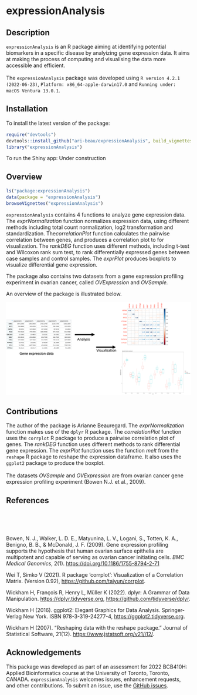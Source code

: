 
# expressionAnalysis

## Description

`expressionAnalysis` is an R package aiming at identifying potential
biomarkers in a specific disease by analyizing gene expression data. It
aims at making the process of computing and visualising the data more
accessible and efficient. <br> <br> The `expressionAnalysis` package was
developed using `R version 4.2.1 (2022-06-23)`,
`Platform: x86_64-apple-darwin17.0` and
`Running under: macOS Ventura 13.0.1`.

## Installation

To install the latest version of the package:

``` r
require("devtools")
devtools::install_github("ari-beau/expressionAnalysis", build_vignettes = TRUE)
library("expressionAnalysis")
```

To run the Shiny app: Under construction

## Overview

``` r
ls("package:expressionAnalysis")
data(package = "expressionAnalysis") 
browseVignettes("expressionAnalysis")
```

`expressionAnalysis` contains 4 functions to analyze gene expression
data. The *exprNormalization* function normalizes expression data, using
different methods including total count normalization, log2
transformation and standardization. The*correlationPlot* function
calculates the pairwise correlation between genes, and produces a
correlation plot to for visualization. The *rankDEG* function uses
different methods, including t-test and Wilcoxon rank sum test, to rank
differentially expressed genes between case samples and control samples.
The *exprPlot* produces boxplots to visualize differential gene
expression.

The package also contains two datasets from a gene expression profiling
experiment in ovarian cancer, called *OVExpression* and *OVSample.*

An overview of the package is illustrated below.

![](./inst/extdata/image1.png)

## Contributions

The author of the package is Arianne Beauregard. The *exprNormalization*
function makes use of the `dplyr` R package. The *correlationPlot*
function uses the `corrplot` R package to produce a pairwise correlation
plot of genes. The *rankDEG* function uses different methods to rank
differential gene expression. The *exprPlot* function uses the function
*melt* from the `reshape` R package to reshape the expression dataframe.
It also uses the `ggplot2` package to produce the boxplot. <br> <br> The
datasets *OVSample* and *OVExpression* are from ovarian cancer gene
expression profiling experiment (Bowen N.J. et al., 2009).

## References

<br> <br> <br>

Bowen, N. J., Walker, L. D. E., Matyunina, L. V., Logani, S., Totten, K.
A., Benigno, B. B., & McDonald, J. F. (2009). Gene expression profiling
supports the hypothesis that human ovarian surface epithelia are
multipotent and capable of serving as ovarian cancer initiating cells.
*BMC Medical Genomics*, 2(1). <https://doi.org/10.1186/1755-8794-2-71>

Wei T, Simko V (2021). R package ‘corrplot’: Visualization of a
Correlation Matrix. (Version 0.92),
<https://github.com/taiyun/corrplot>.

Wickham H, François R, Henry L, Müller K (2022). dplyr: A Grammar of
Data Manipulation. <https://dplyr.tidyverse.org>,
<https://github.com/tidyverse/dplyr>.

Wickham H (2016). ggplot2: Elegant Graphics for Data Analysis.
Springer-Verlag New York. ISBN 978-3-319-24277-4,
<https://ggplot2.tidyverse.org>.

Wickham H (2007). “Reshaping data with the reshape package.” Journal of
Statistical Software, 21(12). <https://www.jstatsoft.org/v21/i12/>.

## Acknowledgements

This package was developed as part of an assessment for 2022 BCB410H:
Applied Bioinformatics course at the University of Toronto, Toronto,
CANADA. `expressionAnalysis` welcomes issues, enhancement requests, and
other contributions. To submit an issue, use the [GitHub
issues](https://github.com/ari-beau/expressionAnalysis/issues).
